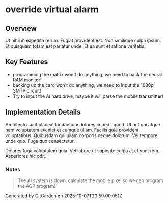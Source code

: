 # override virtual alarm

## Overview
Ut nihil in expedita rerum. Fugiat provident est. Non similique culpa ipsum. Et quisquam totam est pariatur unde. Et ea sunt et ratione veritatis.

## Key Features
- programming the matrix won't do anything, we need to hack the neural RAM monitor!
- backing up the card won't do anything, we need to input the 1080p SMTP circuit!
- Try to input the AI hard drive, maybe it will parse the mobile transmitter!

## Implementation Details
Architecto sunt placeat laudantium dolores impedit quod. Ut aut qui atque nam voluptatem eveniet et cumque ullam. Facilis quia provident voluptatibus. Quibusdam qui ullam corporis neque dolorum. Vel tempore unde quo. Fuga quo consectetur.
 Dolores fuga voluptatem quia. Vel labore ut sapiente culpa at et sunt rem. Asperiores hic odit.

### Notes
> The AI system is down, calculate the mobile pixel so we can program the AGP program!

Generated by GitGarden on 2025-10-07T23:59:00.051Z